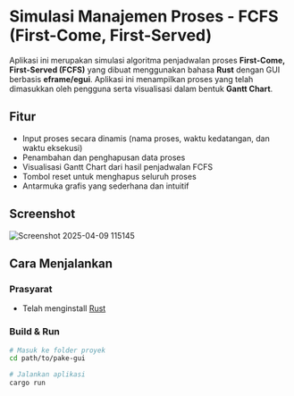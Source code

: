 # Simulasi Manajemen Proses - FCFS (First-Come, First-Served)

Aplikasi ini merupakan simulasi algoritma penjadwalan proses **First-Come, First-Served (FCFS)** yang dibuat menggunakan bahasa **Rust** dengan GUI berbasis **eframe/egui**. Aplikasi ini menampilkan proses yang telah dimasukkan oleh pengguna serta visualisasi dalam bentuk **Gantt Chart**.

## Fitur

- Input proses secara dinamis (nama proses, waktu kedatangan, dan waktu eksekusi)
- Penambahan dan penghapusan data proses
- Visualisasi Gantt Chart dari hasil penjadwalan FCFS
- Tombol reset untuk menghapus seluruh proses
- Antarmuka grafis yang sederhana dan intuitif

## Screenshot
![Screenshot 2025-04-09 115145](https://github.com/user-attachments/assets/53fec36c-632d-46d4-8078-2a2d54938e05)



## Cara Menjalankan

### Prasyarat

- Telah menginstall [Rust](https://www.rust-lang.org/tools/install)

### Build & Run

```bash
# Masuk ke folder proyek
cd path/to/pake-gui

# Jalankan aplikasi
cargo run
